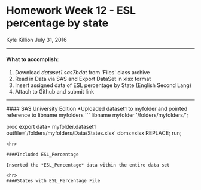 # Homework Week 12 - ESL percentage by state
Kyle Killion
July 31, 2016

<hr>

#### What to accomplish:

1. Download *dataset1.sas7bdat* from 'Files' class archive
2. Read in Data via SAS and Export DataSet in xlsx format
3. Insert assigned data of ESL percentage by State (English Second Lang)
4. Attach to Github and submit link


<hr>
#### SAS University Edition
*Uploaded dataset1 to myfolder and pointed reference to libname myfolders
```
libname myfolder '/folders/myfolders/';

proc export
data= myfolder.dataset1
outfile='/folders/myfolders/Data/States.xlsx'
dbms=xlsx
REPLACE;
run;
```
<hr>

####Included ESL_Percentage

Inserted the *ESL_Percentage* data within the entire data set

<hr>
####States with ESL_Percentage File


